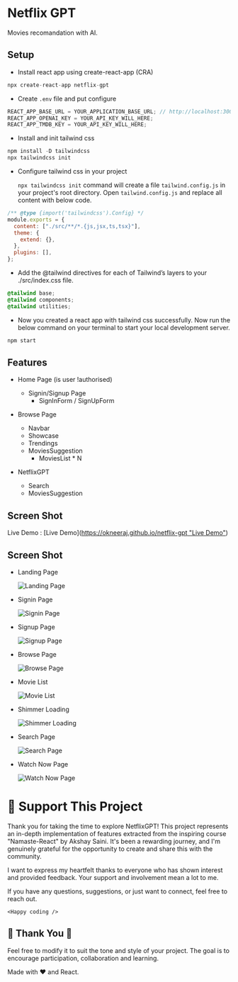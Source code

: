 # Netflix GPT

Movies recomandation with AI.

## Setup

- Install react app using create-react-app (CRA)

```js
npx create-react-app netflix-gpt
```

- Create `.env` file and put configure

```js
REACT_APP_BASE_URL = YOUR_APPLICATION_BASE_URL; // http://localhost:300
REACT_APP_OPENAI_KEY = YOUR_API_KEY_WILL_HERE;
REACT_APP_TMDB_KEY = YOUR_API_KEY_WILL_HERE;
```

- Install and init tailwind css

```js
npm install -D tailwindcss
npx tailwindcss init
```

- Configure tailwind css in your project

  `npx tailwindcss init` command will create a file `tailwind.config.js` in your project's root directory.
  Open `tailwind.config.js` and replace all content with below code.

```js
/** @type {import('tailwindcss').Config} */
module.exports = {
  content: ["./src/**/*.{js,jsx,ts,tsx}"],
  theme: {
    extend: {},
  },
  plugins: [],
};
```

- Add the @tailwind directives for each of Tailwind’s layers to your ./src/index.css file.

```css
@tailwind base;
@tailwind components;
@tailwind utilities;
```

- Now you created a react app with tailwind css successfully. Now run the below command on your terminal to start your local development server.

```js
npm start
```

## Features

- Home Page (is user !authorised)

  - Signin/Signup Page
    - SignInForm / SignUpForm

- Browse Page

  - Navbar
  - Showcase
  - Trendings
  - MoviesSuggestion
    - MoviesList \* N

- NetflixGPT
  - Search
  - MoviesSuggestion

## Screen Shot

Live Demo : [Live Demo]([https://okneeraj.github.io/netflix-gpt "Live Demo"](https://netflixgpt-4pnn.onrender.com/))

## Screen Shot

- Landing Page

  ![Landing Page](https://okneeraj.github.io/netflix-gpt/screenshot/01-Landing.png)

- Signin Page

  ![Signin Page](https://okneeraj.github.io/netflix-gpt/screenshot/02-Signin.png)

- Signup Page

  ![Signup Page](https://okneeraj.github.io/netflix-gpt/screenshot/03-Signup.png)

- Browse Page

  ![Browse Page](https://okneeraj.github.io/netflix-gpt/screenshot/04-Browse.png)

- Movie List

  ![Movie List](https://okneeraj.github.io/netflix-gpt/screenshot/05-Movie-List.png)

- Shimmer Loading

  ![Shimmer Loading](https://okneeraj.github.io/netflix-gpt/screenshot/06-Shimmer-loading.png)

- Search Page

  ![Search Page](https://okneeraj.github.io/netflix-gpt/screenshot/07-Search.png)

- Watch Now Page

  ![Watch Now Page](https://okneeraj.github.io/netflix-gpt/screenshot/08-Watch.png)

# 💖 Support This Project

Thank you for taking the time to explore NetflixGPT! This project represents an in-depth implementation of features extracted from the inspiring course "Namaste-React" by Akshay Saini. It's been a rewarding journey, and I'm genuinely grateful for the opportunity to create and share this with the community.

I want to express my heartfelt thanks to everyone who has shown interest and provided feedback. Your support and involvement mean a lot to me.

If you have any questions, suggestions, or just want to connect, feel free to reach out.

`<Happy coding />`

## 🙏 Thank You 🙏

Feel free to modify it to suit the tone and style of your project. The goal is to encourage participation, collaboration and learning.

Made with ❤️ and React.
